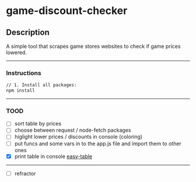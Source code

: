 # game-discount-checker

## Description

A simple tool that scrapes game stores websites to check if game prices lowered.

---

### Instructions

```bash
// 1. Install all packages:
npm install
```

---

### TOOD

- [ ] sort table by prices
- [ ] choose between request / node-fetch packages
- [ ] higlight lower prices / discounts in console (coloring)
- [ ] put funcs and some vars in to the app.js file and import them to other ones
- [X] print table in console [easy-table](https://www.npmjs.com/package/easy-table)

---

- [ ] refractor
